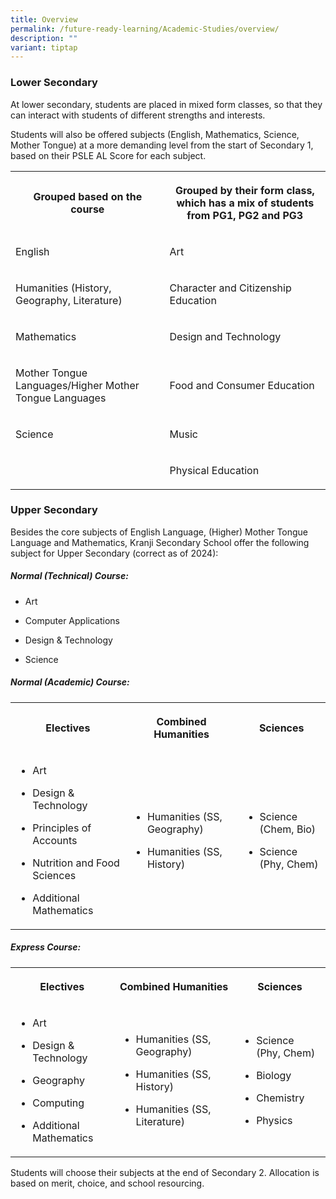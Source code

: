 ```yaml
---
title: Overview
permalink: /future-ready-learning/Academic-Studies/overview/
description: ""
variant: tiptap
---
```

<h3>Lower Secondary</h3>
<p>At lower secondary, students are placed in mixed form classes, so that
they can interact with students of different strengths and interests.</p>
<p>Students will also be offered subjects (English, Mathematics, Science,
Mother Tongue) at a more demanding level from the start of Secondary 1,
based on their PSLE AL Score for each subject.</p>
<table style="minWidth: 50px">
<colgroup>
<col>
<col>
</colgroup>
<tbody>
<tr>
<th rowspan="1" colspan="1">
<p>Grouped based on the course</p>
</th>
<th rowspan="1" colspan="1">
<p><strong>Grouped by their form class, which has a mix of students from PG1, PG2 and PG3</strong>
</p>
</th>
</tr>
<tr>
<td rowspan="1" colspan="1">
<p>English</p>
</td>
<td rowspan="1" colspan="1">
<p>Art</p>
</td>
</tr>
<tr>
<td rowspan="1" colspan="1">
<p>Humanities (History, Geography, Literature)</p>
</td>
<td rowspan="1" colspan="1">
<p>Character and Citizenship Education</p>
</td>
</tr>
<tr>
<td rowspan="1" colspan="1">
<p>Mathematics</p>
</td>
<td rowspan="1" colspan="1">
<p>Design and Technology</p>
</td>
</tr>
<tr>
<td rowspan="1" colspan="1">
<p>Mother Tongue Languages/Higher Mother Tongue Languages</p>
</td>
<td rowspan="1" colspan="1">
<p>Food and Consumer Education</p>
</td>
</tr>
<tr>
<td rowspan="1" colspan="1">
<p>Science</p>
</td>
<td rowspan="1" colspan="1">
<p>Music</p>
</td>
</tr>
<tr>
<td rowspan="1" colspan="1">
<p></p>
</td>
<td rowspan="1" colspan="1">
<p>Physical Education</p>
</td>
</tr>
</tbody>
</table>
<h3>Upper Secondary</h3>
<p>Besides the core subjects of English Language, (Higher) Mother Tongue
Language and Mathematics, Kranji Secondary School offer the following subject
for Upper Secondary (correct as of 2024):</p>
<h5>Normal (Technical) Course:</h5>
<ul data-tight="true" class="tight">
<li>
<p>Art</p>
</li>
<li>
<p>Computer Applications</p>
</li>
<li>
<p>Design &amp; Technology</p>
</li>
<li>
<p>Science</p>
</li>
</ul>
<h5>Normal (Academic) Course:</h5>
<table style="minWidth: 75px">
<colgroup>
<col>
<col>
<col>
</colgroup>
<tbody>
<tr>
<th rowspan="1" colspan="1">
<p>Electives</p>
</th>
<th rowspan="1" colspan="1">
<p>Combined Humanities</p>
</th>
<th rowspan="1" colspan="1">
<p>Sciences</p>
</th>
</tr>
<tr>
<td rowspan="1" colspan="1">
<ul data-tight="true" class="tight">
<li>
<p>Art</p>
</li>
<li>
<p>Design &amp; Technology</p>
</li>
<li>
<p>Principles of Accounts</p>
</li>
<li>
<p>Nutrition and Food Sciences</p>
</li>
<li>
<p>Additional Mathematics</p>
</li>
</ul>
</td>
<td rowspan="1" colspan="1">
<ul>
<li>
<p>Humanities (SS, Geography)</p>
</li>
<li>
<p>Humanities (SS, History)</p>
</li>
</ul>
</td>
<td rowspan="1" colspan="1">
<ul>
<li>
<p>Science (Chem, Bio)</p>
</li>
<li>
<p>Science (Phy, Chem)</p>
</li>
</ul>
</td>
</tr>
</tbody>
</table>
<h5>Express Course:</h5>
<table style="minWidth: 75px">
<colgroup>
<col>
<col>
<col>
</colgroup>
<tbody>
<tr>
<th rowspan="1" colspan="1">
<p>Electives</p>
</th>
<th rowspan="1" colspan="1">
<p>Combined Humanities</p>
</th>
<th rowspan="1" colspan="1">
<p>Sciences</p>
</th>
</tr>
<tr>
<td rowspan="1" colspan="1">
<ul>
<li>
<p>Art</p>
</li>
<li>
<p>Design &amp; Technology</p>
</li>
<li>
<p>Geography</p>
</li>
<li>
<p>Computing</p>
</li>
<li>
<p>Additional Mathematics</p>
</li>
</ul>
</td>
<td rowspan="1" colspan="1">
<ul>
<li>
<p>Humanities (SS, Geography)</p>
</li>
<li>
<p>Humanities (SS, History)</p>
</li>
<li>
<p>Humanities&nbsp;(SS, Literature)</p>
</li>
</ul>
</td>
<td rowspan="1" colspan="1">
<ul>
<li>
<p>Science (Phy, Chem)</p>
</li>
<li>
<p>Biology</p>
</li>
<li>
<p>Chemistry</p>
</li>
<li>
<p>Physics</p>
</li>
</ul>
<p></p>
</td>
</tr>
</tbody>
</table>
<p>Students will choose their subjects at the end of Secondary 2. Allocation
is based on merit, choice, and school resourcing.</p>